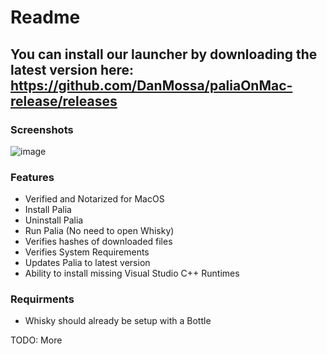 # Readme

## You can install our launcher by downloading the latest version here: https://github.com/DanMossa/paliaOnMac-release/releases

### Screenshots
![image](https://github.com/DanMossa/paliaOnMac-release/assets/10294777/f08af643-701c-47c4-9a57-a7743f0c6676)



### Features
* Verified and Notarized for MacOS
* Install Palia
* Uninstall Palia
* Run Palia (No need to open Whisky)
* Verifies hashes of downloaded files
* Verifies System Requirements
* Updates Palia to latest version
* Ability to install missing Visual Studio C++ Runtimes

### Requirments
* Whisky should already be setup with a Bottle
  
TODO: More
